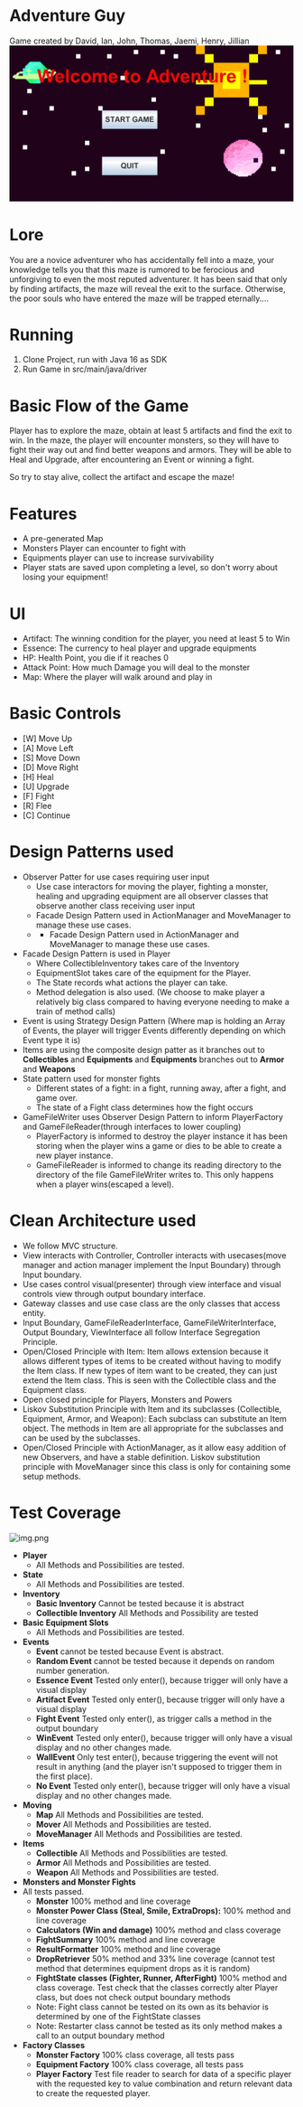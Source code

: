 # Adventure Guy
Game created by David, Ian, John, Thomas, Jaemi, Henry, Jillian
![Adventure Guy Image](https://github.com/CSC207-2022F-UofT/course-project-rogue/blob/main/pictures/Menu%20Sample.PNG?raw=true)
# Lore
You are a novice adventurer who has accidentally fell into a maze, your knowledge tells you that this maze is rumored to be ferocious and unforgiving to even the most reputed adventurer. It has been said that only by finding artifacts, the maze will reveal the exit to the surface. Otherwise, the poor souls who have entered the maze will be trapped eternally....
# Running
1. Clone Project, run with Java 16 as SDK
2. Run Game in src/main/java/driver

# Basic Flow of the Game
Player has to explore the maze, obtain at least 5 artifacts and find the exit to win. 
In the maze, the player will encounter monsters, so they will have to fight their way out and find better weapons and armors.
They will be able to Heal and Upgrade, after encountering an Event or winning a fight.

So try to stay alive, collect the artifact and escape the maze!

# Features
* A pre-generated Map
* Monsters Player can encounter to fight with
* Equipments player can use to increase survivability
* Player stats are saved upon completing a level, so don't worry about losing your equipment!

# UI
* Artifact: The winning condition for the player, you need at least 5 to Win
* Essence: The currency to heal player and upgrade equipments
* HP: Health Point, you die if it reaches 0
* Attack Point: How much Damage you will deal to the monster
* Map: Where the player will walk around and play in


# Basic Controls
* [W] Move Up
* [A] Move Left
* [S] Move Down
* [D] Move Right
* [H] Heal
* [U] Upgrade
* [F] Fight
* [R] Flee
* [C] Continue

# Design Patterns used
* Observer Patter for use cases requiring user input
  * Use case interactors for moving the player, fighting a monster, healing and upgrading equipment are all observer classes that observe another class receiving user input
  * Facade Design Pattern used in ActionManager and MoveManager to manage these use cases.
  * * Facade Design Pattern used in ActionManager and MoveManager to manage these use cases.
* Facade Design Pattern is used in Player
  * Where CollectibleInventory takes care of the Inventory
  * EquipmentSlot takes care of the equipment for the Player.
  * The State records what actions the player can take.
  * Method delegation is also used. (We choose to make player a relatively big class compared to having everyone needing to make a train of method calls)
* Event is using Strategy Design Pattern (Where map is holding an Array of Events, the player will trigger Events differently depending on which Event type it is)
* Items are using the composite design patter as it branches out to **Collectibles** and **Equipments** and **Equipments** branches out to **Armor** and **Weapons**
* State pattern used for monster fights
  * Different states of a fight: in a fight, running away, after a fight, and game over.
  * The state of a Fight class determines how the fight occurs
* GameFileWriter uses Observer Design Pattern to inform PlayerFactory and GameFileReader(through interfaces to lower coupling)
  * PlayerFactory is informed to destroy the player instance it has been storing when the player wins a game or dies to be able to create a new player instance.
  * GameFileReader is informed to change its reading directory to the directory of the file GameFileWriter writes to. This only happens when a player wins(escaped a level).

# Clean Architecture used
* We follow MVC structure.
* View interacts with Controller, Controller interacts with usecases(move manager and action manager implement the Input Boundary) through Input boundary.
* Use cases control visual(presenter) through view interface and visual controls view through output boundary interface.
* Gateway classes and use case class are the only classes that access entity.
* Input Boundary, GameFileReaderInterface, GameFileWriterInterface, Output Boundary, ViewInterface all follow Interface Segregation Principle.
* Open/Closed Principle with Item: Item allows extension because it allows different types of items to be created without having to modify the Item class. If new types of item want to be created, they can just extend the Item class. This is seen with the Collectible class and the Equipment class.
* Open closed principle for Players, Monsters and Powers
* Liskov Substitution Principle with Item and its subclasses (Collectible, Equipment, Armor, and Weapon): Each subclass can substitute an Item object. The methods in Item are all appropriate for the subclasses and can be used by the subclasses.
* Open/Closed Principle with ActionManager, as it allow easy addition of new Observers, and have a stable definition. Liskov substitution principle with MoveManager since this class is only for containing some setup methods.

# Test Coverage
![img.png](img.png)
* **Player**
  * All Methods and Possibilities are tested.
* **State**
  * All Methods and Possibilities are tested.
* **Inventory**
  * **Basic Inventory** Cannot be tested because it is abstract
  * **Collectible Inventory** All Methods and Possibility are tested
* **Basic Equipment Slots**
  * All Methods and Possibilities are tested.
* **Events**
  * **Event** cannot be tested because Event is abstract.
  * **Random Event** cannot be tested because it depends on random number generation.
  * **Essence Event**  Tested only enter(), because trigger will only have a visual display
  * **Artifact Event**  Tested only enter(), because trigger will only have a visual display
  * **Fight Event** Tested only enter(), as trigger calls a method in the output boundary
  * **WinEvent**  Tested only enter(), because trigger will only have a visual display and no other changes made.
  * **WallEvent** Only test enter(), because triggering the event will not result in anything (and the player isn't supposed to trigger them in the first place).
  * **No Event** Tested only enter(), because trigger will only have a visual display and no other changes made.
* **Moving**
  * **Map** All Methods and Possibilities are tested.
  * **Mover** All Methods and Possibilities are tested.
  * **MoveManager** All Methods and Possibilities are tested.
* **Items**
  * **Collectible** All Methods and Possibilities are tested.
  * **Armor** All Methods and Possibilities are tested.
  * **Weapon** All Methods and Possibilities are tested.
* **Monsters and Monster Fights**
* All tests passed.
  * **Monster** 100% method and line coverage
  * **Monster Power Class (Steal, Smile, ExtraDrops):** 100% method and line coverage
  * **Calculators (Win and damage)** 100% method and class coverage
  * **FightSummary** 100% method and line coverage
  * **ResultFormatter** 100% method and line coverage
  * **DropRetriever** 50% method and 33% line coverage (cannot test method that determines equipment drops as it is random)
  * **FightState classes (Fighter, Runner, AfterFight)** 100% method and class coverage. Test check that the classes correctly alter Player class, but does not check output boundary methods
  * Note: Fight class cannot be tested on its own as its behavior is determined by one of the FightState classes
  * Note: Restarter class cannot be tested as its only method makes a call to an output boundary method
* **Factory Classes**
  * **Monster Factory** 100% class coverage, all tests pass
  * **Equipment Factory** 100% class coverage, all tests pass
  * **Player Factory** Test file reader to search for data of a specific player with the requested key to value combination and return relevant data to create the requested player.
  
